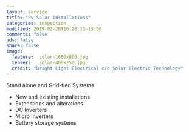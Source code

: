 ```yaml
---
layout: service
title: "PV Solar Installations"
categories: inspection
modified: 2019-02-28T16:28:13-13:00
comments: false
ads: false
share: false
image:
  feature:  solar-1600x800.jpg
  teaser:   solar-400x250.jpg
  credit: "Bright Light Electrical c/o Solar Electric Technology"
---
```

Stand alone and Grid-tied Systems  

 - New and existing installations
 - Extenstions and alterations
 - DC Inverters
 - Micro Inverters
 - Battery storage systems
